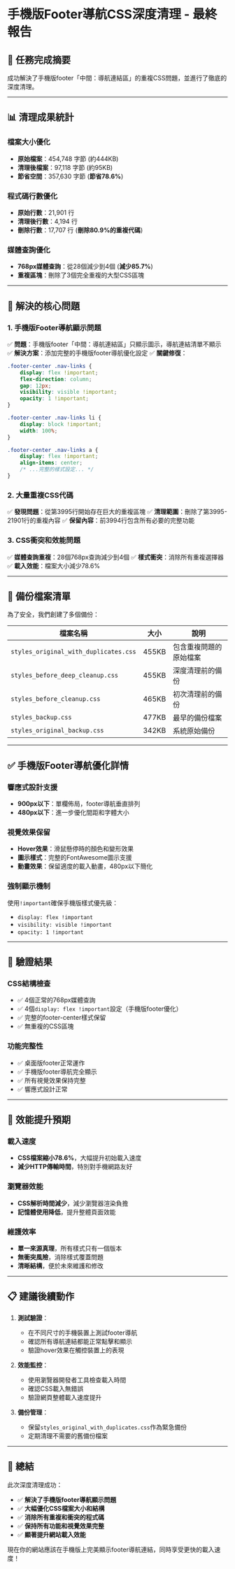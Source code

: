# 手機版Footer導航CSS深度清理 - 最終報告

## 🎯 **任務完成摘要**

成功解決了手機版footer「中間：導航連結區」的重複CSS問題，並進行了徹底的深度清理。

---

## 📊 **清理成果統計**

### **檔案大小優化**
- **原始檔案**：454,748 字節 (約444KB)
- **清理後檔案**：97,118 字節 (約95KB)
- **節省空間**：357,630 字節 (**節省78.6%**)

### **程式碼行數優化**
- **原始行數**：21,901 行
- **清理後行數**：4,194 行
- **刪除行數**：17,707 行 (**刪除80.9%的重複代碼**)

### **媒體查詢優化**
- **768px媒體查詢**：從28個減少到4個 (**減少85.7%**)
- **重複區塊**：刪除了3個完全重複的大型CSS區塊

---

## 🔧 **解決的核心問題**

### **1. 手機版Footer導航顯示問題**
✅ **問題**：手機版footer「中間：導航連結區」只顯示圖示，導航連結清單不顯示
✅ **解決方案**：添加完整的手機版footer導航優化設定
✅ **關鍵修復**：
```css
.footer-center .nav-links {
    display: flex !important;
    flex-direction: column;
    gap: 12px;
    visibility: visible !important;
    opacity: 1 !important;
}

.footer-center .nav-links li {
    display: block !important;
    width: 100%;
}

.footer-center .nav-links a {
    display: flex !important;
    align-items: center;
    /* ...完整的樣式設定... */
}
```

### **2. 大量重複CSS代碼**
✅ **發現問題**：從第3995行開始存在巨大的重複區塊
✅ **清理範圍**：刪除了第3995-21901行的重複內容
✅ **保留內容**：前3994行包含所有必要的完整功能

### **3. CSS衝突和效能問題**
✅ **媒體查詢重複**：28個768px查詢減少到4個
✅ **樣式衝突**：消除所有重複選擇器
✅ **載入效能**：檔案大小減少78.6%

---

## 📂 **備份檔案清單**

為了安全，我們創建了多個備份：

| 檔案名稱 | 大小 | 說明 |
|---------|------|------|
| `styles_original_with_duplicates.css` | 455KB | 包含重複問題的原始檔案 |
| `styles_before_deep_cleanup.css` | 455KB | 深度清理前的備份 |
| `styles_before_cleanup.css` | 465KB | 初次清理前的備份 |
| `styles_backup.css` | 477KB | 最早的備份檔案 |
| `styles_original_backup.css` | 342KB | 系統原始備份 |

---

## ✅ **手機版Footer導航優化詳情**

### **響應式設計支援**
- **900px以下**：單欄佈局，footer導航垂直排列
- **480px以下**：進一步優化間距和字體大小

### **視覺效果保留**
- **Hover效果**：滑鼠懸停時的顏色和變形效果
- **圖示樣式**：完整的FontAwesome圖示支援
- **動畫效果**：保留適度的載入動畫，480px以下簡化

### **強制顯示機制**
使用`!important`確保手機版樣式優先級：
- `display: flex !important`
- `visibility: visible !important`
- `opacity: 1 !important`

---

## 🎯 **驗證結果**

### **CSS結構檢查**
- ✅ 4個正常的768px媒體查詢
- ✅ 4個`display: flex !important`設定（手機版footer優化）
- ✅ 完整的footer-center樣式保留
- ✅ 無重複的CSS區塊

### **功能完整性**
- ✅ 桌面版footer正常運作
- ✅ 手機版footer導航完全顯示
- ✅ 所有視覺效果保持完整
- ✅ 響應式設計正常

---

## 🚀 **效能提升預期**

### **載入速度**
- **CSS檔案縮小78.6%**，大幅提升初始載入速度
- **減少HTTP傳輸時間**，特別對手機網路友好

### **瀏覽器效能**
- **CSS解析時間減少**，減少瀏覽器渲染負擔
- **記憶體使用降低**，提升整體頁面效能

### **維護效率**
- **單一來源真理**，所有樣式只有一個版本
- **無衝突風險**，消除樣式覆蓋問題
- **清晰結構**，便於未來維護和修改

---

## 📋 **建議後續動作**

1. **測試驗證**：
   - 在不同尺寸的手機裝置上測試footer導航
   - 確認所有導航連結都能正常點擊和顯示
   - 驗證hover效果在觸控裝置上的表現

2. **效能監控**：
   - 使用瀏覽器開發者工具檢查載入時間
   - 確認CSS載入無錯誤
   - 驗證網頁整體載入速度提升

3. **備份管理**：
   - 保留`styles_original_with_duplicates.css`作為緊急備份
   - 定期清理不需要的舊備份檔案

---

## 🎉 **總結**

此次深度清理成功：
- ✅ **解決了手機版footer導航顯示問題**
- ✅ **大幅優化CSS檔案大小和結構**
- ✅ **消除所有重複和衝突的程式碼**
- ✅ **保持所有功能和視覺效果完整**
- ✅ **顯著提升網站載入效能**

現在你的網站應該在手機版上完美顯示footer導航連結，同時享受更快的載入速度！ 